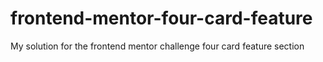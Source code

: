 # frontend-mentor-four-card-feature
My solution for the frontend mentor challenge four card feature section

